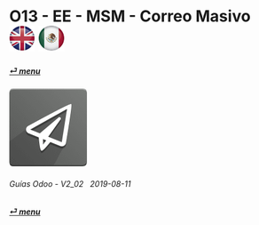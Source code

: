 # O13 - EE - MSM - Correo Masivo &nbsp;&nbsp;&nbsp;&nbsp; [![en-uk](/doc/img/flg/en-uk-flg-btn-sml.png)](/en-uk/o13/ee/msm/en-uk-o13-ee-msm-mass-marketing-guides.md) [ ![es-mx](/doc/img/flg/es-mx-flg-btn-sml.png)](/es-mx/o13/ee/msm/es-mx-o13-ee-msm-mass-marketing-guides.md)
#### [_&#x23CE; menu_](/es-mx/o13/ee/es-mx-o13-ee-guides-menu.md "Regresar al menúu de EE")  
### ![msm](/doc/img/mass_mailing.png) 
	
###### Guías Odoo - V2_02 &nbsp; 2019-08-11  
**[_&#x23CE; menu_](/es-mx/o13/ee/es-mx-o13-ee-guides-menu.md)**  
